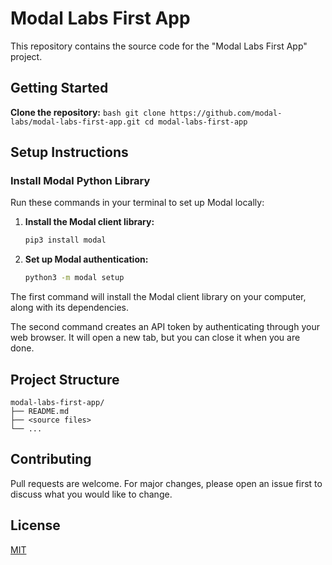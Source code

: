 # Modal Labs First App

This repository contains the source code for the "Modal Labs First App" project.

## Getting Started

**Clone the repository:**
    ```bash
    git clone https://github.com/modal-labs/modal-labs-first-app.git
    cd modal-labs-first-app
    ```

## Setup Instructions

### Install Modal Python Library

Run these commands in your terminal to set up Modal locally:

1. **Install the Modal client library:**
   ```bash
   pip3 install modal
   ```

2. **Set up Modal authentication:**
   ```bash
   python3 -m modal setup
   ```

The first command will install the Modal client library on your computer, along with its dependencies.

The second command creates an API token by authenticating through your web browser. It will open a new tab, but you can close it when you are done.

## Project Structure

```
modal-labs-first-app/
├── README.md
├── <source files>
└── ...
```

## Contributing

Pull requests are welcome. For major changes, please open an issue first to discuss what you would like to change.

## License

[MIT](LICENSE)